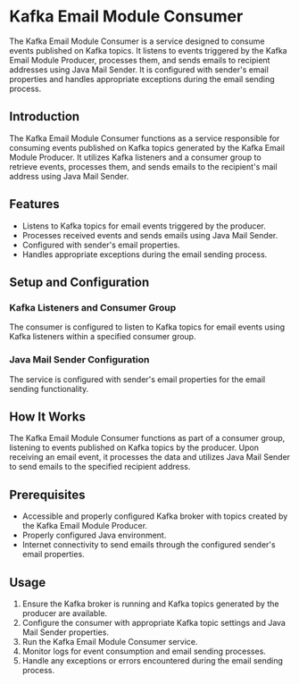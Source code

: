 # Kafka Email Module Consumer

The Kafka Email Module Consumer is a service designed to consume events published on Kafka topics. It listens to events triggered by the Kafka Email Module Producer, processes them, and sends emails to recipient addresses using Java Mail Sender. It is configured with sender's email properties and handles appropriate exceptions during the email sending process.


## Introduction

The Kafka Email Module Consumer functions as a service responsible for consuming events published on Kafka topics generated by the Kafka Email Module Producer. It utilizes Kafka listeners and a consumer group to retrieve events, processes them, and sends emails to the recipient's mail address using Java Mail Sender.

## Features

- Listens to Kafka topics for email events triggered by the producer.
- Processes received events and sends emails using Java Mail Sender.
- Configured with sender's email properties.
- Handles appropriate exceptions during the email sending process.

## Setup and Configuration

### Kafka Listeners and Consumer Group

The consumer is configured to listen to Kafka topics for email events using Kafka listeners within a specified consumer group.

### Java Mail Sender Configuration

The service is configured with sender's email properties for the email sending functionality.

## How It Works

The Kafka Email Module Consumer functions as part of a consumer group, listening to events published on Kafka topics by the producer. Upon receiving an email event, it processes the data and utilizes Java Mail Sender to send emails to the specified recipient address.

## Prerequisites

- Accessible and properly configured Kafka broker with topics created by the Kafka Email Module Producer.
- Properly configured Java environment.
- Internet connectivity to send emails through the configured sender's email properties.

## Usage

1. Ensure the Kafka broker is running and Kafka topics generated by the producer are available.
2. Configure the consumer with appropriate Kafka topic settings and Java Mail Sender properties.
3. Run the Kafka Email Module Consumer service.
4. Monitor logs for event consumption and email sending processes.
5. Handle any exceptions or errors encountered during the email sending process.

